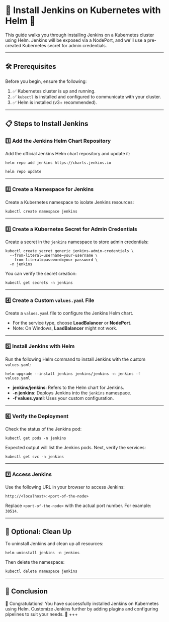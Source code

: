 # 🚀 Install Jenkins on Kubernetes with Helm 🌟

This guide walks you through installing Jenkins on a Kubernetes cluster using Helm. Jenkins will be exposed via a NodePort, and we'll use a pre-created Kubernetes secret for admin credentials.

---

## 🛠 Prerequisites
Before you begin, ensure the following: 

1. ✅ Kubernetes cluster is up and running.
2. ✅ `kubectl` is installed and configured to communicate with your cluster.
3. ✅ Helm is installed (v3+ recommended).

---

## 📋 Steps to Install Jenkins

### 1️⃣ Add the Jenkins Helm Chart Repository
Add the official Jenkins Helm chart repository and update it:

    helm repo add jenkins https://charts.jenkins.io

    helm repo update

---

### 2️⃣ Create a Namespace for Jenkins
Create a Kubernetes namespace to isolate Jenkins resources:

    kubectl create namespace jenkins

---

### 3️⃣ Create a Kubernetes Secret for Admin Credentials
Create a secret in the `jenkins` namespace to store admin credentials:

    kubectl create secret generic jenkins-admin-credentials \
      --from-literal=username=your-username \
      --from-literal=password=your-password \
      -n jenkins

You can verify the secret creation:

    kubectl get secrets -n jenkins

---

### 4️⃣ Create a Custom `values.yaml` File
Create a `values.yaml` file to configure the Jenkins Helm chart.
- For the service type, choose **LoadBalancer** or **NodePort**.
- Note: On Windows, **LoadBalancer** might not work.

---

### 5️⃣ Install Jenkins with Helm
Run the following Helm command to install Jenkins with the custom `values.yaml`:

    helm upgrade --install jenkins jenkins/jenkins -n jenkins -f values.yaml

- **jenkins/jenkins**: Refers to the Helm chart for Jenkins.
- **-n jenkins**: Deploys Jenkins into the `jenkins` namespace.
- **-f values.yaml**: Uses your custom configuration.

---

### 6️⃣ Verify the Deployment
Check the status of the Jenkins pod:

    kubectl get pods -n jenkins

Expected output will list the Jenkins pods. Next, verify the services:

    kubectl get svc -n jenkins

---

### 7️⃣ Access Jenkins
Use the following URL in your browser to access Jenkins:

    http://<localhost>:<port-of-the-node>

Replace `<port-of-the-node>` with the actual port number. For example: `30514`.

---

## 🧹 Optional: Clean Up
To uninstall Jenkins and clean up all resources:

    helm uninstall jenkins -n jenkins

Then delete the namespace:

    kubectl delete namespace jenkins

---

## 🎉 Conclusion
🎊 Congratulations! You have successfully installed Jenkins on Kubernetes using Helm. Customize Jenkins further by adding plugins and configuring pipelines to suit your needs. 🚀
+++
